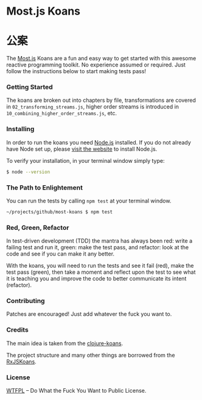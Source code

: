 # Most.js Koans
# 公案

The [Most.js](https://github.com/cujojs/most) Koans are a fun and easy way to
get started with this awesome reactive programming toolkit. No experience assumed or
required. Just follow the instructions below to start making tests pass!

### Getting Started

The koans are broken out into chapters by file, transformations are covered in
`02_transforming_streams.js`, higher order streams is introduced in `10_combining_higher_order_streams.js`, etc.

### Installing

In order to run the koans you need [Node.js](https://nodejs.org/) installed. If
you do not already have Node set up, please [visit the website](https://nodejs.org/) to install Node.js.

To verify your installation, in your terminal window simply type:
```bash
$ node --version
```

### The Path to Enlightement

You can run the tests by calling `npm test` at your terminal window.
```bash
~/projects/github/most-koans $ npm test
```

### Red, Green, Refactor

In test-driven development (TDD) the mantra has always been red: write a failing test and run it,
green: make the test pass, and refactor: look at the code and see if you can make it any better.

With the koans, you will need to run the tests and see it fail (red),
make the test pass (green), then take a moment and reflect upon the test
to see what it is teaching you and improve the code to better communicate its intent (refactor).

### Contributing

Patches are encouraged!
Just add whatever the fuck you want to.

### Credits

The main idea is taken from the
[clojure-koans](https://github.com/functional-koans/clojure-koans).

The project structure and many other things are borrowed from the
[RxJSKoans](https://github.com/Reactive-Extensions/RxJSKoans).

### License

[WTFPL](http://www.wtfpl.net/) – Do What the Fuck You Want to Public License.
